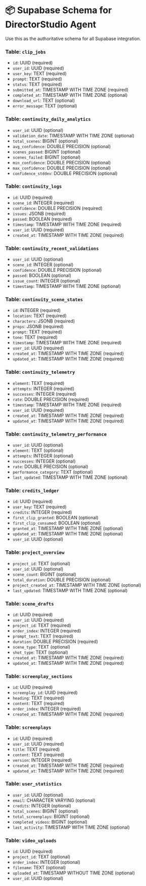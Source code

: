 # 📦 Supabase Schema for DirectorStudio Agent

Use this as the authoritative schema for all Supabase integration.

### Table: `clip_jobs`
  - `id`: UUID (required)
  - `user_id`: UUID (required)
  - `user_key`: TEXT (required)
  - `prompt`: TEXT (required)
  - `status`: TEXT (required)
  - `submitted_at`: TIMESTAMP WITH TIME ZONE (required)
  - `completed_at`: TIMESTAMP WITH TIME ZONE (optional)
  - `download_url`: TEXT (optional)
  - `error_message`: TEXT (optional)

### Table: `continuity_daily_analytics`
  - `user_id`: UUID (optional)
  - `validation_date`: TIMESTAMP WITH TIME ZONE (optional)
  - `total_scenes`: BIGINT (optional)
  - `avg_confidence`: DOUBLE PRECISION (optional)
  - `scenes_passed`: BIGINT (optional)
  - `scenes_failed`: BIGINT (optional)
  - `min_confidence`: DOUBLE PRECISION (optional)
  - `max_confidence`: DOUBLE PRECISION (optional)
  - `confidence_stddev`: DOUBLE PRECISION (optional)

### Table: `continuity_logs`
  - `id`: UUID (required)
  - `scene_id`: INTEGER (required)
  - `confidence`: DOUBLE PRECISION (required)
  - `issues`: JSONB (required)
  - `passed`: BOOLEAN (required)
  - `timestamp`: TIMESTAMP WITH TIME ZONE (required)
  - `user_id`: UUID (required)
  - `created_at`: TIMESTAMP WITH TIME ZONE (required)

### Table: `continuity_recent_validations`
  - `user_id`: UUID (optional)
  - `scene_id`: INTEGER (optional)
  - `confidence`: DOUBLE PRECISION (optional)
  - `passed`: BOOLEAN (optional)
  - `issue_count`: INTEGER (optional)
  - `timestamp`: TIMESTAMP WITH TIME ZONE (optional)

### Table: `continuity_scene_states`
  - `id`: INTEGER (required)
  - `location`: TEXT (required)
  - `characters`: JSONB (required)
  - `props`: JSONB (required)
  - `prompt`: TEXT (required)
  - `tone`: TEXT (required)
  - `timestamp`: TIMESTAMP WITH TIME ZONE (required)
  - `user_id`: UUID (required)
  - `created_at`: TIMESTAMP WITH TIME ZONE (required)
  - `updated_at`: TIMESTAMP WITH TIME ZONE (required)

### Table: `continuity_telemetry`
  - `element`: TEXT (required)
  - `attempts`: INTEGER (required)
  - `successes`: INTEGER (required)
  - `rate`: DOUBLE PRECISION (required)
  - `timestamp`: TIMESTAMP WITH TIME ZONE (required)
  - `user_id`: UUID (required)
  - `created_at`: TIMESTAMP WITH TIME ZONE (required)
  - `updated_at`: TIMESTAMP WITH TIME ZONE (required)

### Table: `continuity_telemetry_performance`
  - `user_id`: UUID (optional)
  - `element`: TEXT (optional)
  - `attempts`: INTEGER (optional)
  - `successes`: INTEGER (optional)
  - `rate`: DOUBLE PRECISION (optional)
  - `performance_category`: TEXT (optional)
  - `last_updated`: TIMESTAMP WITH TIME ZONE (optional)

### Table: `credits_ledger`
  - `id`: UUID (required)
  - `user_key`: TEXT (required)
  - `credits`: INTEGER (required)
  - `first_clip_granted`: BOOLEAN (optional)
  - `first_clip_consumed`: BOOLEAN (optional)
  - `granted_at`: TIMESTAMP WITH TIME ZONE (optional)
  - `updated_at`: TIMESTAMP WITH TIME ZONE (optional)
  - `user_id`: UUID (optional)

### Table: `project_overview`
  - `project_id`: TEXT (optional)
  - `user_id`: UUID (optional)
  - `scene_count`: BIGINT (optional)
  - `total_duration`: DOUBLE PRECISION (optional)
  - `project_created_at`: TIMESTAMP WITH TIME ZONE (optional)
  - `last_updated`: TIMESTAMP WITH TIME ZONE (optional)

### Table: `scene_drafts`
  - `id`: UUID (required)
  - `user_id`: UUID (required)
  - `project_id`: TEXT (required)
  - `order_index`: INTEGER (required)
  - `prompt_text`: TEXT (required)
  - `duration`: DOUBLE PRECISION (required)
  - `scene_type`: TEXT (optional)
  - `shot_type`: TEXT (optional)
  - `created_at`: TIMESTAMP WITH TIME ZONE (required)
  - `updated_at`: TIMESTAMP WITH TIME ZONE (required)

### Table: `screenplay_sections`
  - `id`: UUID (required)
  - `screenplay_id`: UUID (required)
  - `heading`: TEXT (required)
  - `content`: TEXT (required)
  - `order_index`: INTEGER (required)
  - `created_at`: TIMESTAMP WITH TIME ZONE (required)

### Table: `screenplays`
  - `id`: UUID (required)
  - `user_id`: UUID (required)
  - `title`: TEXT (required)
  - `content`: TEXT (required)
  - `version`: INTEGER (required)
  - `created_at`: TIMESTAMP WITH TIME ZONE (required)
  - `updated_at`: TIMESTAMP WITH TIME ZONE (required)

### Table: `user_statistics`
  - `user_id`: UUID (optional)
  - `email`: CHARACTER VARYING (optional)
  - `credits`: INTEGER (optional)
  - `total_scenes`: BIGINT (optional)
  - `total_screenplays`: BIGINT (optional)
  - `completed_videos`: BIGINT (optional)
  - `last_activity`: TIMESTAMP WITH TIME ZONE (optional)

### Table: `video_uploads`
  - `id`: UUID (required)
  - `project_id`: TEXT (optional)
  - `order_index`: INTEGER (optional)
  - `filename`: TEXT (optional)
  - `uploaded_at`: TIMESTAMP WITHOUT TIME ZONE (optional)
  - `user_id`: UUID (optional)